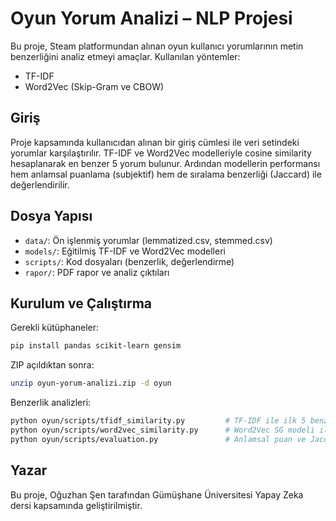 # Oyun Yorum Analizi – NLP Projesi

Bu proje, Steam platformundan alınan oyun kullanıcı yorumlarının metin benzerliğini analiz etmeyi amaçlar. Kullanılan yöntemler:
- TF-IDF
- Word2Vec (Skip-Gram ve CBOW)

## Giriş
Proje kapsamında kullanıcıdan alınan bir giriş cümlesi ile veri setindeki yorumlar karşılaştırılır. TF-IDF ve Word2Vec modelleriyle cosine similarity hesaplanarak en benzer 5 yorum bulunur. Ardından modellerin performansı hem anlamsal puanlama (subjektif) hem de sıralama benzerliği (Jaccard) ile değerlendirilir.

## Dosya Yapısı
- `data/`: Ön işlenmiş yorumlar (lemmatized.csv, stemmed.csv)
- `models/`: Eğitilmiş TF-IDF ve Word2Vec modelleri
- `scripts/`: Kod dosyaları (benzerlik, değerlendirme)
- `rapor/`: PDF rapor ve analiz çıktıları

## Kurulum ve Çalıştırma
Gerekli kütüphaneler:
```bash
pip install pandas scikit-learn gensim
```

ZIP açıldıktan sonra:
```bash
unzip oyun-yorum-analizi.zip -d oyun
```

Benzerlik analizleri:
```bash
python oyun/scripts/tfidf_similarity.py         # TF-IDF ile ilk 5 benzer yorum
python oyun/scripts/word2vec_similarity.py      # Word2Vec SG modeli ile ilk 5 yorum
python oyun/scripts/evaluation.py               # Anlamsal puan ve Jaccard matrisi
```

## Yazar
Bu proje, Oğuzhan Şen tarafından Gümüşhane Üniversitesi Yapay Zeka dersi kapsamında geliştirilmiştir.